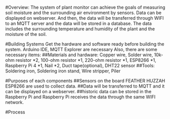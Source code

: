 #Overview:
The system of plant monitor can achieve the goals of measuring soil moisture and the surrounding air environment by sensors. Data can be displayed on webserver. And then, the data will be transferred through WIFI to an MQTT server and the data will be stored in a database. The data includes the surrounding temperature and humidity of the plant and the moisture of the soil.

#Building Systems
Get the hardware and software ready before building the system.
Arduino IDE, MQTT Explorer are necessary
Also, there are some necessary items:
##Materials and hardware:
Copper wire, Solder wire, 10k-ohm resistor *2, 100-ohm resistor *1, 220-ohm resistor *1, ESP8266 *1,
Raspberry Pi 4 *1, Nail *2, Duct tape(optional), DHT22 sensor 
##Tools:
Soldering iron, Soldering iron stand, Wire stripper, Piler

#Purposes of each components
##Sensors on the board FEATHER HUZZAH ESP8266 are used to collect data.
##Data will be transferred to MQTT and it can be displayed on a webserver.
##historic data can be stored in the Raspberry Pi and Raspberry Pi receives the data through the same WIFI network.

#Process
